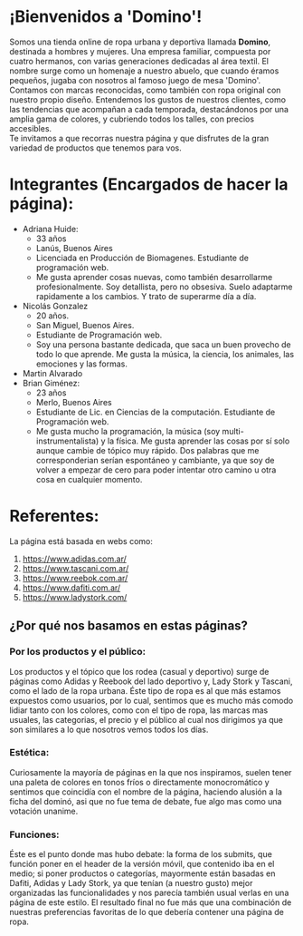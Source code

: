 # ¡Bienvenidos a 'Domino'!

Somos una tienda online de ropa urbana y deportiva llamada **Domino**, destinada a hombres y mujeres. Una empresa familiar, compuesta por cuatro hermanos, con varias generaciones dedicadas al área textil. El nombre surge como un homenaje a nuestro abuelo, que cuando éramos pequeños, jugaba con nosotros al famoso juego de mesa 'Domino'.  
Contamos con marcas reconocidas, como también con ropa original con nuestro propio diseño. Entendemos los gustos de nuestros clientes, como las tendencias que acompañan a cada temporada, destacándonos por una amplia gama de colores, y cubriendo todos los talles, con precios accesibles.  
Te invitamos a que recorras nuestra página y que disfrutes de la gran variedad de productos que tenemos para vos.


# Integrantes (Encargados de hacer la página): 

- Adriana Huide: 
    - 33 años
    - Lanús, Buenos Aires
    - Licenciada en Producción de Biomagenes. Estudiante de programación web.
    - Me gusta aprender cosas nuevas, como también desarrollarme profesionalmente. Soy detallista, pero no obsesiva. Suelo adaptarme rapidamente a los cambios. Y trato de superarme día a día.
- Nicolás Gonzalez
    - 20 años.
    - San Miguel, Buenos Aires.
    - Estudiante de Programación web.
    - Soy una persona bastante dedicada, que saca un buen provecho de todo lo que aprende. Me gusta la música, la ciencia, los animales, las emociones y las formas.
- Martin Alvarado
- Brian Giménez: 
    - 23 años
    - Merlo, Buenos Aires
    - Estudiante de Lic. en Ciencias de la computación. Estudiante de Programación web.
    - Me gusta mucho la programación, la música (soy multi-instrumentalista) y la física. Me gusta aprender las cosas por sí solo aunque cambie de tópico muy rápido. Dos palabras que me corresponderian serían espontáneo y cambiante, ya que soy de volver a empezar de cero para poder intentar otro camino u otra cosa en cualquier momento. 

# Referentes: 
La página está basada en webs como: 
1. https://www.adidas.com.ar/
2. https://www.tascani.com.ar/
3. https://www.reebok.com.ar/
4. https://www.dafiti.com.ar/
5. https://www.ladystork.com/ 

## ¿Por qué nos basamos en estas páginas? 
###  Por los productos y el público: 

Los productos y el tópico que los rodea (casual y deportivo) surge de páginas como Adidas y Reebook del lado deportivo y, Lady Stork y Tascani, como el lado de la ropa urbana. Éste tipo de ropa es al que más estamos expuestos como usuarios, por lo cual, sentimos que es mucho más comodo lidiar tanto con los colores, como con el tipo de ropa, las marcas mas usuales, las categorias, el precio y el público al cual nos dirigimos ya que son similares a lo que nosotros vemos todos los días.

### Estética: 

Curiosamente la mayoría de páginas en la que nos inspiramos, suelen tener una paleta de colores en tonos fríos o directamente monocromático y sentimos que coincidía con el nombre de la página, haciendo alusión a la ficha del dominó, asi que no fue tema de debate, fue algo mas como una votación unanime. 

### Funciones: 

Éste es el punto donde mas hubo debate: la forma de los submits, que función poner en el header de la versión móvil, que contenido iba en el medio; si poner productos o categorías, mayormente están basadas en Dafiti, Adidas y Lady Stork, ya que tenían (a nuestro gusto) mejor organizadas las funcionalidades y nos parecía también usual verlas en una página de este estilo. El resultado final no fue más que una combinación de nuestras preferencias favoritas de lo que debería contener una página de ropa. 
